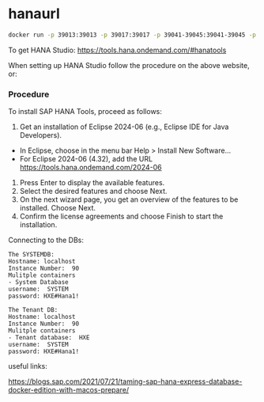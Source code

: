 # hanaurl

```bash
docker run -p 39013:39013 -p 39017:39017 -p 39041-39045:39041-39045 -p 1128-1129:1128-1129 -p 59013-59014:59013-59014 -h hxehost -v ${PWD}/data:/hana/mounts --ulimit nofile=1048576:1048576 --sysctl kernel.shmmax=1073741824 --sysctl net.ipv4.ip_local_port_range='60000 65535' --sysctl kernel.shmmni=4096 --sysctl kernel.shmall=8388608 --name hxehost saplabs/hanaexpress --agree-to-sap-license --passwords-url https://raw.githubusercontent.com/gimmesomethinggood/hanaurl/main/password.json
```

To get HANA Studio:  https://tools.hana.ondemand.com/#hanatools

When setting up HANA Studio follow the procedure on the above website, or:

### Procedure
To install SAP HANA Tools, proceed as follows:

1. Get an installation of Eclipse 2024-06 (e.g., Eclipse IDE for Java Developers).
 * In Eclipse, choose in the menu bar Help > Install New Software...
 * For Eclipse 2024-06 (4.32), add the URL https://tools.hana.ondemand.com/2024-06
1. Press Enter to display the available features.
1. Select the desired features and choose Next.
1. On the next wizard page, you get an overview of the features to be installed. Choose Next.
1. Confirm the license agreements and choose Finish to start the installation.


Connecting to the DBs:
```
The SYSTEMDB:
Hostname: localhost
Instance Number:  90
Mulitple containers
- System Database
username:  SYSTEM
password: HXE#Hana1!
```

```
The Tenant DB:
Hostname: localhost
Instance Number:  90
Mulitple containers
- Tenant database:  HXE
username:  SYSTEM
password: HXE#Hana1!
```

useful links:

https://blogs.sap.com/2021/07/21/taming-sap-hana-express-database-docker-edition-with-macos-prepare/
